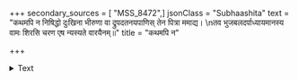 +++
secondary_sources = [ "MSS_8472",]
jsonClass = "Subhaashita"
text = "कथमपि न निषिद्धो दुःखिना भीरुणा वा द्रुपदतनयपाणिस् तेन पित्रा ममाद्य।  \nतव भुजबलदर्पाध्यायमानस्य वामः शिरसि चरण एष न्यस्यते वारयैनम्॥"
title = "कथमपि न"

+++

<details><summary>Text</summary>

कथमपि न निषिद्धो दुःखिना भीरुणा वा द्रुपदतनयपाणिस् तेन पित्रा ममाद्य।  
तव भुजबलदर्पाध्यायमानस्य वामः शिरसि चरण एष न्यस्यते वारयैनम्॥
</details>
